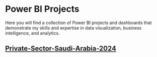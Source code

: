 # Power BI Projects
Here you will find a collection of Power BI projects and dashboards that demonstrate my skills and expertise in data visualization, business intelligence, and analytics.






## [Private-Sector-Saudi-Arabia-2024](https://github.com/Malik-Almalki/Private-Sector-Saudi-Arabia-2024.git)
